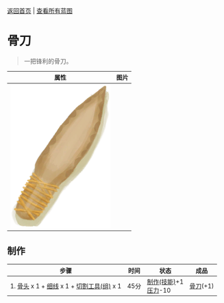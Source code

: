 [返回首页](index.md)   |  [查看所有蓝图](blueprint.md)
# 骨刀  
> 一把锋利的骨刀。  
  
  属性  |   图片   
 ----  |  ----:   
   |  ![](Sprite/BoneKnife.png)   
  
## 制作  
步骤  |  时间  |  状态  |  成品  
----  |  ----  |  ----  |  ----  
1. [骨头](Bones.md) x 1 + [细线](CordFiber.md) x 1 + [切割工具(组)](GpTag_Cutter.md) x 1  |  45分  |  [制作(技能)](Skill_Crafting.md)+1<br>[压力](Stress.md)-10  |  [骨刀](KnifeBone.md)(+1)  
